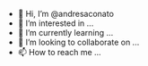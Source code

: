 - 👋 Hi, I’m @andresaconato
- 👀 I’m interested in ...
- 🌱 I’m currently learning ...
- 💞️ I’m looking to collaborate on ...
- 📫 How to reach me ...

<!---
andresaconato/andresaconato is a ✨ special ✨ repository because its `README.md` (this file) appears on your GitHub profile.
You can click the Preview link to take a look at your changes.
--->
